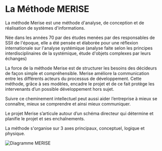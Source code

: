# La Méthode MERISE

La méthode Merise est une méthode d'analyse, de conception et de réalisation de systèmes d'informations.

Née dans les années 70 par des études menées par des responsables de SSII de l'époque, elle a été pensée et élaborée pour une réflexion internationale sur l'analyse systémique (analyse faite selon les principes interdisciplinaires de la systémique, étude d'objets complexes par leurs échanges)

La force de la méthode Merise est de structurer les besoins des décideurs de façon simple et compréhensible. Merise améliore la communication entre les différents acteurs du processus de développement. Cette méthode, grâce à ses modèles, encadre le projet et de ce fait protège les intervenants d’un possible développement hors sujet.

Suivre ce cheminement intellectuel peut aussi aider l’entreprise à mieux se connaître, mieux se comprendre et ainsi mieux communiquer.

Le projet Merise s’articule autour d’un schéma directeur qui détermine et planifie le projet et ses enchaînements.

La méthode s'organise sur 3 axes principaux, conceptuel, logique et physique.

![Diagramme MERISE](https://upload.wikimedia.org/wikipedia/commons/6/63/MERISE.svg "Diagramme MERISE")